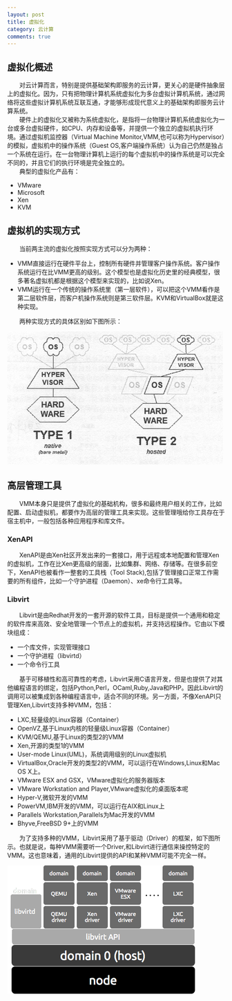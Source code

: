 ```yaml
---
layout: post
title: 虚拟化
category: 云计算
comments: true
---
```

## 虚拟化概述

&emsp;&emsp;对云计算而言，特别是提供基础架构即服务的云计算，更关心的是硬件抽象层上的虚拟化。因为，只有把物理计算机系统虚拟化为多台虚拟计算机系统，通过网络将这些虚拟计算机系统互联互通，才能够形成现代意义上的基础架构即服务云计算系统。  
&emsp;&emsp;硬件上的虚拟化又被称为系统虚拟化，是指将一台物理计算机系统虚拟化为一台或多台虚拟硬件，如CPU、内存和设备等，并提供一个独立的虚拟机执行环境。通过虚拟机监控器（Virtual Machine Monitor,VMM,也可以称为Hypervisor）的模拟，虚拟机中的操作系统（Guest OS,客户端操作系统）认为自己仍然是独占一个系统在运行。在一台物理计算机上运行的每个虚拟机中的操作系统是可以完全不同的，并且它们的执行环境是完全独立的。  
&emsp;&emsp;典型的虚拟化产品有：

- VMware
- Microsoft
- Xen
- KVM

## 虚拟机的实现方式

&emsp;&emsp;当前两主流的虚拟化按照实现方式可以分为两种：  

- VMM直接运行在硬件平台上，控制所有硬件并管理客户操作系统。客户操作系统运行在比VMM更高的级别。这个模型也是虚拟化历史里的经典模型，很多著名虚拟机都是根据这个模型来实现的，比如说Xen。
- VMM运行在一个传统的操作系统里（第一层软件），可以把这个VMM看作是第二层软件层，而客户机操作系统则是第三软件层。KVM和VirtualBox就是这种实现。

&emsp;&emsp;两种实现方式的具体区别如下图所示：

![different-way-of-achieving-virtualization](/img/2015/12/24/hypertype-1.jpg "different-way-of-achieving-virtualization")<br>

## 高层管理工具

&emsp;&emsp;VMM本身只是提供了虚拟化的基础机构，很多和最终用户相关的工作，比如配置、启动虚拟机，都要作为高层的管理工具来实现。这些管理哦给你工具存在于宿主机中，一般包括各种应用程序和库文件。

### XenAPI

&emsp;&emsp;XenAPI是由Xen社区开发出来的一套接口，用于远程或本地配置和管理Xen的虚拟机，工作在比Xen更高级的层面，比如集群、网络、存储等。在很多前空下，XenAPI也被看作一整套的工具栈（Tool Stack),包括了管理接口正常工作需要的所有组件，比如一个守护进程（Daemon）、xe命令行工具等。

### Libvirt


&emsp;&emsp;Libvirt是由Redhat开发的一套开源的软件工具，目标是提供一个通用和稳定的软件库来高效、安全地管理一个节点上的虚拟机，并支持远程操作。它由以下模块组成：

- 一个库文件，实现管理接口
- 一个守护进程（libvirtd）
- 一个命令行工具


&emsp;&emsp;基于可移植性和高可靠性的考虑，Libvirt采用C语言开发，但是也提供了对其他编程语言的绑定，包括Python,Perl，OCaml,Ruby,Java和PHP。因此Libvirt的调用可以被集成到各种编程语言中，适合不同的环境。另一方面，不像XenAPI只管理Xen,Libvirt支持多种VMM，包括：

- LXC,轻量级的Linux容器（Container）
- OpenVZ,基于Linux内核的轻量级Linux容器（Container）
- KVM/QEMU,基于Linux的类型2的VMM
- Xen,开源的类型1的VMM
- User-mode Linux(UML)，系统调用级别的Linux虚拟机
- VirtualBox,Oracle开发的类型2的VMM，可以运行在Windows,Linux和Mac OS X上。
- VMware ESX and GSX，VMware虚拟化的服务器版本
- VMware Workstation and Player,VMware虚拟化的桌面版本呢
- Hyper-V,微软开发的VMM
- PowerVM,IBM开发的VMM，可以运行在AIX和Linux上
- Parallels Workstation,Parallels为Mac开发的VMM
- Bhyve,FreeBSD 9+上的VMM


&emsp;&emsp;为了支持多种的VMM，Libvirt采用了基于驱动（Driver）的框架，如下图所示。也就是说，每种VMM需要听一个Driver,和Libvirt进行通信来操控特定的VMM。这也意味着，通用的Libvirt提供的API和某种VMM可能不完全一样。

![libvirt_architecture](/img/2015/12/24/libvirt_architecture.png "libvirt_architecture")<br>
